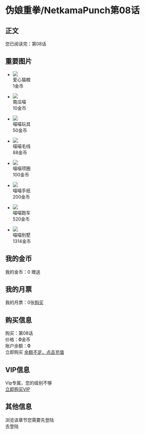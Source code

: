 # 伪娘重拳/NetkamaPunch第08话

## 正文

您已阅读完：第08话

## 重要图片

- ![](https://www.makamh.com/attachment/gift/2020/02/23/202002230109475103.png)  
   爱心猫粮  
   1金币  

- ![](https://www.makamh.com/attachment/gift/2020/02/23/202002230110417724.png)  
   南瓜喵  
   10金币  

- ![](https://www.makamh.com/attachment/gift/2020/02/23/202002230110521793.png)  
   喵喵玩具  
   50金币  

- ![](https://www.makamh.com/attachment/gift/2020/02/23/202002230111068216.png)  
   喵喵毛线  
   88金币  

- ![](https://www.makamh.com/attachment/gift/2020/02/23/202002230111279507.png)  
   喵喵项圈  
   100金币  

- ![](https://www.makamh.com/attachment/gift/2020/02/23/202002230111366816.png)  
   喵喵手纸  
   200金币  

- ![](https://www.makamh.com/attachment/gift/2020/02/23/202002230112064988.png)  
   喵喵跑车  
   520金币  

- ![](https://www.makamh.com/attachment/gift/2020/02/23/202002230112221466.png)  
   喵喵别墅  
   1314金币  

## 我的金币
我的金币：0 赠送

## 我的月票
我的月票：0张[购买](/user/pay/index/ticket)

## 购买信息
购买：第08话  
价格：**0**金币  
账户余额：**0**  
立即购买 [余额不足，点击充值](/user/pay/index/cion)  

## VIP信息
Vip专属，您的级别不够  
[立即购买VIP](/user/pay/index/vip)

## 其他信息
浏览该章节您需要先登陆  
去登陆